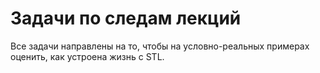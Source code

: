 # Задачи по следам лекций

Все задачи направлены на то, чтобы на условно-реальных примерах оценить, как устроена жизнь с STL.
